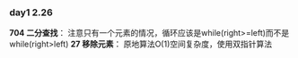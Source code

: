 ### day1 2.26
**704 二分查找**： 注意只有一个元素的情况，循环应该是while(right>=left)而不是while(right>left)
**27 移除元素**： 原地算法O(1)空间复杂度，使用双指针算法